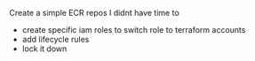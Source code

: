 Create a simple ECR repos
I didnt have time to 
+ create specific iam roles to switch role to terraform accounts
+ add lifecycle rules
+ lock it down 